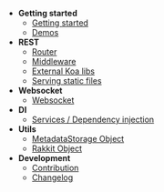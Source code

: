- **Getting started**
  - [Getting started](GettingStarted.md)
  - [Demos](Demos.md)
- **REST**
  - [Router](Router.md)
  - [Middleware](Middleware.md)
  - [External Koa libs](MiddlewaresKoa.md)
  - [Serving static files](ServingStaticFiles.md)
- **Websocket**
  - [Websocket](Websocket.md)
- **DI**
  - [Services / Dependency injection](DI.md)
- **Utils**
  - [MetadataStorage Object](MetadataStorage.md)
  - [Rakkit Object](RakkitObject.md)
- **Development**
  - [Contribution](Contributing.md)
  - [Changelog](Changelog.md)
